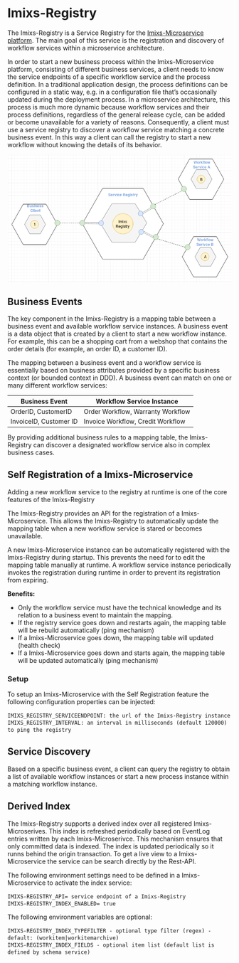 # Imixs-Registry

The Imixs-Registry is a Service Registry for the [Imixs-Microservice platform](https://github.com/imixs/imixs-microservice). 
The main goal of this service is the registration and discovery of workflow services within a microservice architecture.

In order to start a new business process within the Imixs-Microservice platform, consisting of different business services, a client needs to know the service endpoints of a specific workflow service and the process definition. In a traditional application design, the process definitions can be configured in a static way, e.g. in a configuration file that’s occasionally updated during the deployment process. 
In a microservice architecture, this process is much more dynamic because workflow services and their process definitions, regardless of the general release cycle, can be added or become unavailable for a variety of reasons.
Consequently, a client must use a service registry to discover a workflow service matching a concrete business event. In this way a client can call the registry to start a new workflow without knowing the details of its behavior. 

<img src="service-registry-001.png" />

## Business Events

The key component in the Imixs-Registry is a mapping table between a business event and available workflow service instances.
A business event is a data object that is created by a client to start a new workflow instance. For example, this can be a shopping cart from a webshop that contains the order details (for example, an order ID, a customer ID).

The mapping between a business event and a workflow service is essentially based on business attributes provided by a specific business context (or bounded context in DDD). A business event can match on one or many different workflow services: 

Business Event               | Workflow Service Instance
---------------------------- | -------------------------------
OrderID, CustomerID          | Order Workflow, Warranty Workflow 
InvoiceID, Customer ID       | Invoice Workflow, Credit Workflow

By providing additional business rules to a mapping table, the Imixs-Registry can discover a designated workflow service also in complex business cases.  



## Self Registration of a Imixs-Microservice

Adding a new workflow service to the registry at runtime is one of the core features of the Imixs-Registry

The Imixs-Registry provides an API for the registration of a Imixs-Microservice. This allows the Imixs-Registry to automatically update the mapping table  when a new workflow service is stared or becomes unavailable. 

A new Imixs-Microservice instance can be automatically registered with the Imixs-Registry during startup. This prevents the need for to edit the mapping table manually at runtime.  A workflow service instance periodically invokes the registration during runtime in order to prevent its registration from expiring.

**Benefits:**

 - Only the workflow service must have the technical knowledge and its relation to a business event to maintain the mapping.
 - If the registry service goes down and restarts again, the mapping table will be rebuild automatically (ping mechanism)
 - If a Imixs-Microservice goes down, the mapping table will updated (health check)
 - If a Imixs-Microservice goes down and starts again, the mapping table will be updated automatically (ping mechanism)
 
### Setup

To setup an Imixs-Microservice with the Self Registration feature the following configuration properties can be injected:

	IMIXS_REGISTRY_SERVICEENDPOINT: the url of the Imixs-Registry instance
	IMIXS_REGISTRY_INTERVAL: an interval in milliseconds (default 120000) to ping the registry


 
## Service Discovery
 
Based on a specific business event, a client can query the registry to obtain a list of available workflow instances or start a new process instance within a matching workflow instance. 

 
 
## Derived Index

The Imixs-Registry supports a derived index over all registered Imixs-Microserives. This index is refreshed periodically based on EventLog entries written by each Imixs-Microserivce. This mechanism ensures that only committed data is indexed. The index is updated periodically so it runns behind the origin transaction. To get a live view to a Imixs-Microservice the service can be search directly by the Rest-API. 
 
The following environment settings need to be defined in a Imixs-Microservice to activate the index service:

    IMIXS-REGISTRY_API= service endpoint of a Imixs-Registry
    IMIXS-REGISTRY_INDEX_ENABLED= true

The following environment variables are optional:

	IMIXS-REGISTRY_INDEX_TYPEFILTER - optional type filter (regex) - default: (workitem|workitemarchive) 
	IMIXS-REGISTRY_INDEX_FIELDS - optional item list (default list is defined by schema service)
	
 